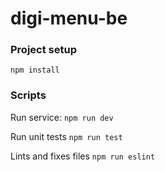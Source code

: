 # digi-menu-be

### Project setup

```
npm install
```

### Scripts

Run service: `npm run dev`

Run unit tests `npm run test`

Lints and fixes files `npm run eslint`
